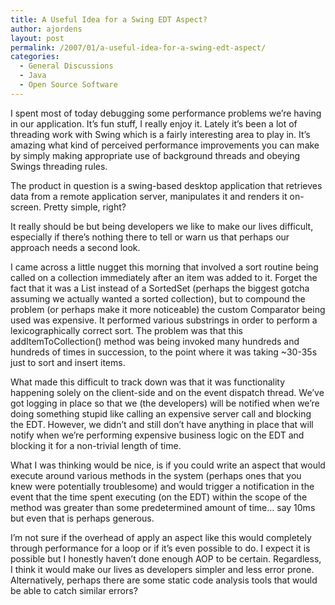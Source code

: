 ```yaml
---
title: A Useful Idea for a Swing EDT Aspect?
author: ajordens
layout: post
permalink: /2007/01/a-useful-idea-for-a-swing-edt-aspect/
categories:
  - General Discussions
  - Java
  - Open Source Software
---
```

I spent most of today debugging some performance problems we&#8217;re having in our application. It&#8217;s fun stuff, I really enjoy it. Lately it&#8217;s been a lot of threading work with Swing which is a fairly interesting area to play in. It&#8217;s amazing what kind of perceived performance improvements you can make by simply making appropriate use of background threads and obeying Swings threading rules.

The product in question is a swing-based desktop application that retrieves data from a remote application server, manipulates it and renders it on-screen. Pretty simple, right?

It really should be but being developers we like to make our lives difficult, especially if there&#8217;s nothing there to tell or warn us that perhaps our approach needs a second look.

I came across a little nugget this morning that involved a sort routine being called on a collection immediately after an item was added to it. Forget the fact that it was a List instead of a SortedSet (perhaps the biggest gotcha assuming we actually wanted a sorted collection), but to compound the problem (or perhaps make it more noticeable) the custom Comparator being used was expensive. It performed various substrings in order to perform a lexicographically correct sort. The problem was that this addItemToCollection() method was being invoked many hundreds and hundreds of times in succession, to the point where it was taking ~30-35s just to sort and insert items.

What made this difficult to track down was that it was functionality happening solely on the client-side and on the event dispatch thread. We&#8217;ve got logging in place so that we (the developers) will be notified when we&#8217;re doing something stupid like calling an expensive server call and blocking the EDT. However, we didn&#8217;t and still don&#8217;t have anything in place that will notify when we&#8217;re performing expensive business logic on the EDT and blocking it for a non-trivial length of time.

What I was thinking would be nice, is if you could write an aspect that would execute around various methods in the system (perhaps ones that you knew were potentially troublesome) and would trigger a notification in the event that the time spent executing (on the EDT) within the scope of the method was greater than some predetermined amount of time&#8230; say 10ms but even that is perhaps generous.

I&#8217;m not sure if the overhead of apply an aspect like this would completely through performance for a loop or if it&#8217;s even possible to do. I expect it is possible but I honestly haven&#8217;t done enough AOP to be certain. Regardless, I think it would make our lives as developers simpler and less error prone. Alternatively, perhaps there are some static code analysis tools that would be able to catch similar errors?